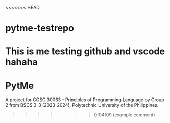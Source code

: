 <<<<<<< HEAD
# pytme-testrepo
This is me testing github and vscode hahaha
=======
# PytMe
A project for COSC 30063 - Principles of Programming Language by Group 2 from BSCS 3-3 (2023-2024), Polytechnic University of the Philippines.
>>>>>>> 0f04f09 (example comment)

